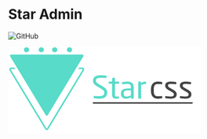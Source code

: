 # Star Admin

![GitHub](https://img.shields.io/github/license/gdk46/StarAdmin?logoColor=blue)

![picture alt](assets/img/icon/star-css1.png "Logo")